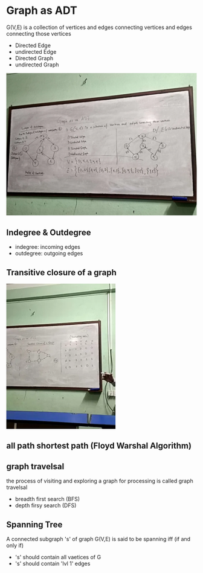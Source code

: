 # Graph as ADT
G(V,E) is a collection of vertices and edges connecting vertices and edges connecting those vertices
- Directed Edge
- undirected Edge
- Directed Graph
- undirected Graph

![Graph example](/./graph.jpg)

## Indegree & Outdegree
- indegree: incoming edges
- outdegree: outgoing edges

## Transitive closure of a graph
![transitive closure of a graph](./transitive.jpg)


## all path shortest path (Floyd Warshal Algorithm)



## graph travelsal
the process of visiting and exploring a graph for processing is called graph travelsal
- breadth first search (BFS)
- depth firsy search (DFS)

## Spanning Tree
A connected subgraph 's' of graph G(V,E) is said to be spanning iff (if and only if)
- 's' should contain all vaetices of G
- 's' should contain 'lvl 1' edges
